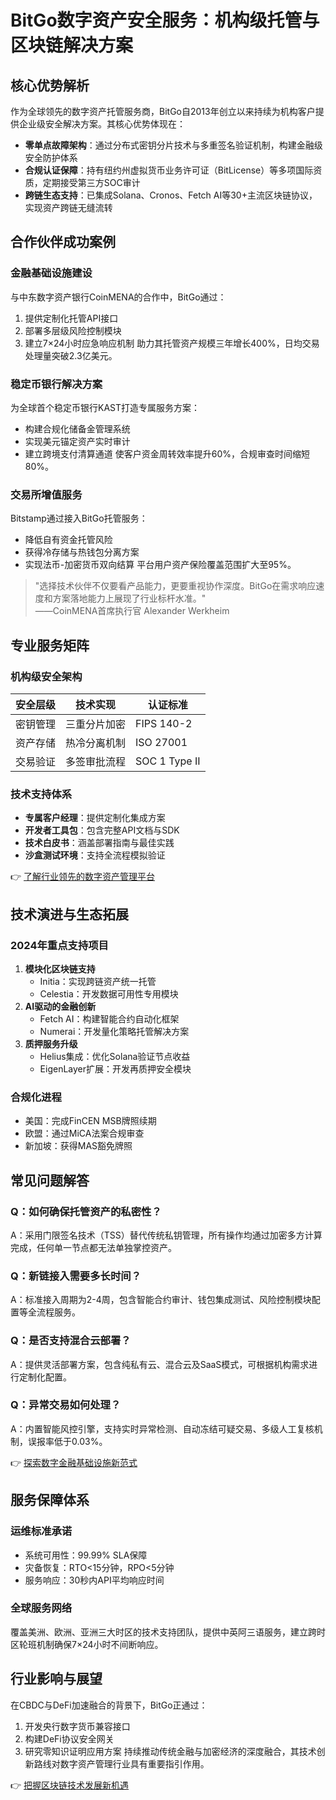 # BitGo数字资产安全服务：机构级托管与区块链解决方案

## 核心优势解析
作为全球领先的数字资产托管服务商，BitGo自2013年创立以来持续为机构客户提供企业级安全解决方案。其核心优势体现在：
- **零单点故障架构**：通过分布式密钥分片技术与多重签名验证机制，构建金融级安全防护体系
- **合规认证保障**：持有纽约州虚拟货币业务许可证（BitLicense）等多项国际资质，定期接受第三方SOC审计
- **跨链生态支持**：已集成Solana、Cronos、Fetch AI等30+主流区块链协议，实现资产跨链无缝流转

## 合作伙伴成功案例
### 金融基础设施建设
与中东数字资产银行CoinMENA的合作中，BitGo通过：
1. 提供定制化托管API接口
2. 部署多层级风险控制模块
3. 建立7×24小时应急响应机制
助力其托管资产规模三年增长400%，日均交易处理量突破2.3亿美元。

### 稳定币银行解决方案
为全球首个稳定币银行KAST打造专属服务方案：
- 构建合规化储备金管理系统
- 实现美元锚定资产实时审计
- 建立跨境支付清算通道
使客户资金周转效率提升60%，合规审查时间缩短80%。

### 交易所增值服务
Bitstamp通过接入BitGo托管服务：
- 降低自有资金托管风险
- 获得冷存储与热钱包分离方案
- 实现法币-加密货币双向结算
平台用户资产保险覆盖范围扩大至95%。

> "选择技术伙伴不仅要看产品能力，更要重视协作深度。BitGo在需求响应速度和方案落地能力上展现了行业标杆水准。"  
> ——CoinMENA首席执行官 Alexander Werkheim

## 专业服务矩阵
### 机构级安全架构
| 安全层级 | 技术实现 | 认证标准 |
|---------|----------|----------|
| 密钥管理 | 三重分片加密 | FIPS 140-2 |
| 资产存储 | 热冷分离机制 | ISO 27001 |
| 交易验证 | 多签审批流程 | SOC 1 Type II |

### 技术支持体系
- **专属客户经理**：提供定制化集成方案
- **开发者工具包**：包含完整API文档与SDK
- **技术白皮书**：涵盖部署指南与最佳实践
- **沙盒测试环境**：支持全流程模拟验证

👉 [了解行业领先的数字资产管理平台](https://bit.ly/okx_welcome)

## 技术演进与生态拓展
### 2024年重点支持项目
1. **模块化区块链支持**
   - Initia：实现跨链资产统一托管
   - Celestia：开发数据可用性专用模块
2. **AI驱动的金融创新**
   - Fetch AI：构建智能合约自动化框架
   - Numerai：开发量化策略托管解决方案
3. **质押服务升级**
   - Helius集成：优化Solana验证节点收益
   - EigenLayer扩展：开发再质押安全模块

### 合规化进程
- 美国：完成FinCEN MSB牌照续期
- 欧盟：通过MiCA法案合规审查
- 新加坡：获得MAS豁免牌照

## 常见问题解答
### Q：如何确保托管资产的私密性？
A：采用门限签名技术（TSS）替代传统私钥管理，所有操作均通过加密多方计算完成，任何单一节点都无法单独掌控资产。

### Q：新链接入需要多长时间？
A：标准接入周期为2-4周，包含智能合约审计、钱包集成测试、风险控制模块配置等全流程服务。

### Q：是否支持混合云部署？
A：提供灵活部署方案，包含纯私有云、混合云及SaaS模式，可根据机构需求进行定制化配置。

### Q：异常交易如何处理？
A：内置智能风控引擎，支持实时异常检测、自动冻结可疑交易、多级人工复核机制，误报率低于0.03%。

👉 [探索数字金融基础设施新范式](https://bit.ly/okx_welcome)

## 服务保障体系
### 运维标准承诺
- 系统可用性：99.99% SLA保障
- 灾备恢复：RTO<15分钟，RPO<5分钟
- 服务响应：30秒内API平均响应时间

### 全球服务网络
覆盖美洲、欧洲、亚洲三大时区的技术支持团队，提供中英阿三语服务，建立跨时区轮班机制确保7×24小时不间断响应。

## 行业影响与展望
在CBDC与DeFi加速融合的背景下，BitGo正通过：
1. 开发央行数字货币兼容接口
2. 构建DeFi协议安全网关
3. 研究零知识证明应用方案
持续推动传统金融与加密经济的深度融合，其技术创新路线对数字资产管理行业具有重要指引作用。

👉 [把握区块链技术发展新机遇](https://bit.ly/okx_welcome)